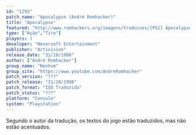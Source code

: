 ```yaml
---
id: "1293"
patch_name: "Apocalypse (André Romhacker)"
title: "Apocalypse"
featured: "http://www.romhackers.org/imagens/traducoes/[PS1] Apocalypse - André Romhacker - 1.jpg"
type: ["Ação","Tiro"]
players: 1
developer: "Neversoft Entertainment"
publisher: "Activision"
release_date: "31/10/1998"
author: ["André Romhacker"]
group_name: "Nenhum"
group_site: "https://www.youtube.com/AndreRomhacker"
patch_version: "???"
patch_release: "31/10/1998"
patch_format: "ISO Traduzida"
patch_status: "???"
platform: "Console"
system: "Playstation"
---
```


Segundo o autor da tradução, os textos do jogo estão traduzidos, mas não estão acentuados.